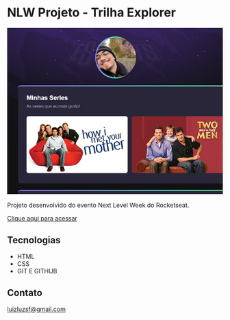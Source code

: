  # NLW Projeto - Trilha Explorer

  ![preview](./.github/preview.png)


Projeto desenvolvido do evento Next Level Week do Rocketseat.


[Clique aqui para acessar](https://luzluiz.github.io/Projeto_NLW/)

## Tecnologias

- HTML
- CSS
- GIT E GITHUB

 ## Contato

luizluzsf@gmail.com